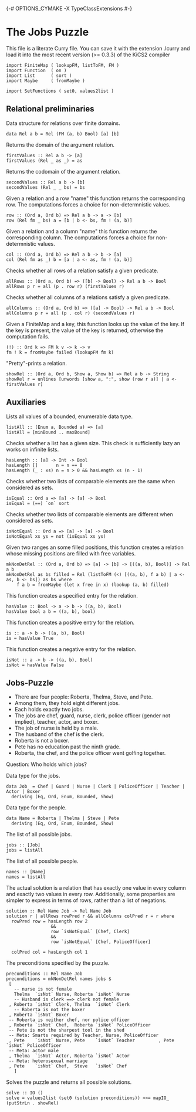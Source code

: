 {-\# OPTIONS\_CYMAKE -X TypeClassExtensions \#-}

The Jobs Puzzle
===============

This file is a literate Curry file. You can save it with the extension
.lcurry and load it into the most recent version (\>= 0.3.3) of the
KiCS2 compiler

``` {.sourceCode .literate .haskell}
import FiniteMap ( lookupFM, listToFM, FM )
import Function  ( on )
import List      ( sort )
import Maybe     ( fromMaybe )
```

``` {.sourceCode .literate .haskell}
import SetFunctions ( set0, values2list )
```

Relational preliminaries
------------------------

Data structure for relations over finite domains.

``` {.sourceCode .literate .haskell}
data Rel a b = Rel (FM (a, b) Bool) [a] [b]
```

Returns the domain of the argument relation.

``` {.sourceCode .literate .haskell}
firstValues :: Rel a b -> [a]
firstValues (Rel _ as _) = as
```

Returns the codomain of the argument relation.

``` {.sourceCode .literate .haskell}
secondValues :: Rel a b -> [b]
secondValues (Rel _ _ bs) = bs
```

Given a relation and a row "name" this function returns the
corresponding row. The computations forces a choice for non-determnistic
values.

``` {.sourceCode .literate .haskell}
row :: (Ord a, Ord b) => Rel a b -> a -> [b]
row (Rel fm _ bs) a = [b | b <- bs, fm ! (a, b)]
```

Given a relation and a column "name" this function returns the
corresponding column. The computations forces a choice for
non-determnistic values.

``` {.sourceCode .literate .haskell}
col :: (Ord a, Ord b) => Rel a b -> b -> [a]
col (Rel fm as _) b = [a | a <- as, fm ! (a, b)]
```

Checks whether all rows of a relation satisfy a given predicate.

``` {.sourceCode .literate .haskell}
allRows :: (Ord a, Ord b) => ([b] -> Bool) -> Rel a b -> Bool
allRows p r = all (p . row r) (firstValues r)
```

Checks whether all columns of a relations satisfy a given predicate.

``` {.sourceCode .literate .haskell}
allColumns :: (Ord a, Ord b) => ([a] -> Bool) -> Rel a b -> Bool
allColumns p r = all (p . col r) (secondValues r)
```

Given a FiniteMap and a key, this function looks up the value of the
key. If the key is present, the value of the key is returned, otherwise
the computation fails.

``` {.sourceCode .literate .haskell}
(!) :: Ord k => FM k v -> k -> v
fm ! k = fromMaybe failed (lookupFM fm k)
```

"Pretty"-prints a relation.

``` {.sourceCode .literate .haskell}
showRel :: (Ord a, Ord b, Show a, Show b) => Rel a b -> String
showRel r = unlines [unwords [show a, ":", show (row r a)] | a <- firstValues r]
```

Auxiliaries
-----------

Lists all values of a bounded, enumerable data type.

``` {.sourceCode .literate .haskell}
listAll :: (Enum a, Bounded a) => [a]
listAll = [minBound .. maxBound]
```

Checks whether a list has a given size. This check is sufficiently lazy
an works on infinite lists.

``` {.sourceCode .literate .haskell}
hasLength :: [a] -> Int -> Bool
hasLength []       n = n == 0
hasLength (_ : xs) n = n > 0 && hasLength xs (n - 1)
```

Checks whether two lists of comparable elements are the same when
considered as sets.

``` {.sourceCode .literate .haskell}
isEqual :: Ord a => [a] -> [a] -> Bool
isEqual = (==) `on` sort
```

Checks whether two lists of comparable elements are different when
considered as sets.

``` {.sourceCode .literate .haskell}
isNotEqual :: Ord a => [a] -> [a] -> Bool
isNotEqual xs ys = not (isEqual xs ys)
```

Given two ranges an some filled positions, this function creates a
relation whose missing positions are filled with free variables.

``` {.sourceCode .literate .haskell}
mkNonDetRel :: (Ord a, Ord b) => [a] -> [b] -> [((a, b), Bool)] -> Rel a b
mkNonDetRel as bs filled = Rel (listToFM (<) [((a, b), f a b) | a <- as, b <- bs]) as bs where
    f a b = fromMaybe (let x free in x) (lookup (a, b) filled)
```

This function creates a specified entry for the relation.

``` {.sourceCode .literate .haskell}
hasValue :: Bool -> a -> b -> ((a, b), Bool)
hasValue bool a b = ((a, b), bool)
```

This function creates a positive entry for the relation.

``` {.sourceCode .literate .haskell}
is :: a -> b -> ((a, b), Bool)
is = hasValue True
```

This function creates a negative entry for the relation.

``` {.sourceCode .literate .haskell}
isNot :: a -> b -> ((a, b), Bool)
isNot = hasValue False
```

Jobs-Puzzle
-----------

-   There are four people: Roberta, Thelma, Steve, and Pete.
-   Among them, they hold eight different jobs.
-   Each holds exactly two jobs.
-   The jobs are chef, guard, nurse, clerk, police officer (gender not
    implied), teacher, actor, and boxer.
-   The job of nurse is held by a male.
-   The husband of the chef is the clerk.
-   Roberta is not a boxer.
-   Pete has no education past the ninth grade.
-   Roberta, the chef, and the police officer went golfing together.

Question: Who holds which jobs?

Data type for the jobs.

``` {.sourceCode .literate .haskell}
data Job  = Chef | Guard | Nurse | Clerk | PoliceOfficer | Teacher | Actor | Boxer
  deriving (Eq, Ord, Enum, Bounded, Show)
```

Data type for the people.

``` {.sourceCode .literate .haskell}
data Name = Roberta | Thelma | Steve | Pete
  deriving (Eq, Ord, Enum, Bounded, Show)
```

The list of all possible jobs.

``` {.sourceCode .literate .haskell}
jobs :: [Job]
jobs = listAll
```

The list of all possible people.

``` {.sourceCode .literate .haskell}
names :: [Name]
names = listAll
```

The actual solution is a relation that has exactly one value in every
column and exactly two values in every row. Additionally, some
properties are simpler to express in terms of rows, rather than a list
of negations.

``` {.sourceCode .literate .haskell}
solution :: Rel Name Job -> Rel Name Job
solution r | allRows rowPred r && allColumns colPred r = r where
  rowPred row = hasLength row 2 
                 && 
                 row `isNotEqual` [Chef, Clerk] 
                 && 
                 row `isNotEqual` [Chef, PoliceOfficer]
   
  colPred col = hasLength col 1
```

The preconditions specified by the puzzle.

``` {.sourceCode .literate .haskell}
preconditions :: Rel Name Job
preconditions = mkNonDetRel names jobs $
 [ 
   -- nurse is not female 
   Thelma  `isNot` Nurse, Roberta `isNot` Nurse
   -- Husband is clerk ==> clerk not female
 , Roberta `isNot` Clerk, Thelma  `isNot` Clerk
   -- Roberta is not the boxer
 , Roberta `isNot` Boxer
 -- Roberta is neither chef, nor police officer
 , Roberta `isNot` Chef,  Roberta `isNot` PoliceOfficer
 -- Pete is not the sharpest tool in the shed
 -- Meta: Smarts required by Teacher, Nurse, PoliceOfficer
 , Pete    `isNot` Nurse, Pete    `isNot` Teacher         , Pete `isNot` PoliceOfficer
 -- Meta: actor male
 , Thelma  `isNot` Actor, Roberta `isNot` Actor
 -- Meta: heterosexual marriage
 , Pete    `isNot` Chef,  Steve   `isNot` Chef
   ]
```

Solves the puzzle and returns all possible solutions.

``` {.sourceCode .literate .haskell}
solve :: IO ()
solve = values2list (set0 (solution preconditions)) >>= mapIO_ (putStrLn . showRel)
```
